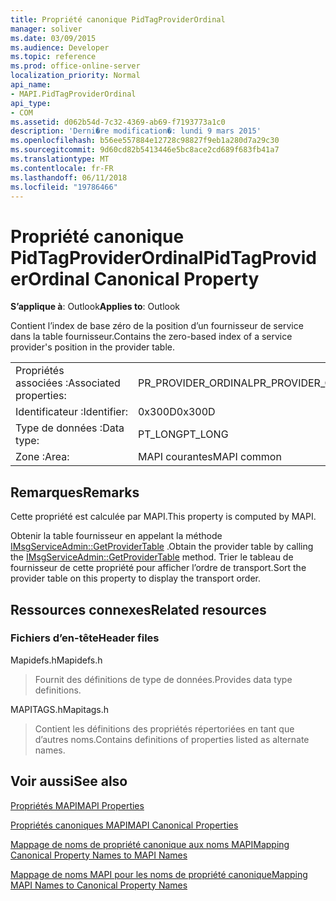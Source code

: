 ```yaml
---
title: Propriété canonique PidTagProviderOrdinal
manager: soliver
ms.date: 03/09/2015
ms.audience: Developer
ms.topic: reference
ms.prod: office-online-server
localization_priority: Normal
api_name:
- MAPI.PidTagProviderOrdinal
api_type:
- COM
ms.assetid: d062b54d-7c32-4369-ab69-f7193773a1c0
description: 'Derni�re modification�: lundi 9 mars 2015'
ms.openlocfilehash: b56ee557884e12728c98827f9eb1a280d7a29c30
ms.sourcegitcommit: 9d60cd82b5413446e5bc8ace2cd689f683fb41a7
ms.translationtype: MT
ms.contentlocale: fr-FR
ms.lasthandoff: 06/11/2018
ms.locfileid: "19786466"
---
```

# <a name="pidtagproviderordinal-canonical-property"></a><span data-ttu-id="033aa-103">Propriété canonique PidTagProviderOrdinal</span><span class="sxs-lookup"><span data-stu-id="033aa-103">PidTagProviderOrdinal Canonical Property</span></span>

  
  
<span data-ttu-id="033aa-104">**S’applique à**: Outlook</span><span class="sxs-lookup"><span data-stu-id="033aa-104">**Applies to**: Outlook</span></span> 
  
<span data-ttu-id="033aa-105">Contient l’index de base zéro de la position d’un fournisseur de service dans la table fournisseur.</span><span class="sxs-lookup"><span data-stu-id="033aa-105">Contains the zero-based index of a service provider's position in the provider table.</span></span>
  
|||
|:-----|:-----|
|<span data-ttu-id="033aa-106">Propriétés associées :</span><span class="sxs-lookup"><span data-stu-id="033aa-106">Associated properties:</span></span>  <br/> |<span data-ttu-id="033aa-107">PR_PROVIDER_ORDINAL</span><span class="sxs-lookup"><span data-stu-id="033aa-107">PR_PROVIDER_ORDINAL</span></span>  <br/> |
|<span data-ttu-id="033aa-108">Identificateur :</span><span class="sxs-lookup"><span data-stu-id="033aa-108">Identifier:</span></span>  <br/> |<span data-ttu-id="033aa-109">0x300D</span><span class="sxs-lookup"><span data-stu-id="033aa-109">0x300D</span></span>  <br/> |
|<span data-ttu-id="033aa-110">Type de données :</span><span class="sxs-lookup"><span data-stu-id="033aa-110">Data type:</span></span>  <br/> |<span data-ttu-id="033aa-111">PT_LONG</span><span class="sxs-lookup"><span data-stu-id="033aa-111">PT_LONG</span></span>  <br/> |
|<span data-ttu-id="033aa-112">Zone :</span><span class="sxs-lookup"><span data-stu-id="033aa-112">Area:</span></span>  <br/> |<span data-ttu-id="033aa-113">MAPI courantes</span><span class="sxs-lookup"><span data-stu-id="033aa-113">MAPI common</span></span>  <br/> |
   
## <a name="remarks"></a><span data-ttu-id="033aa-114">Remarques</span><span class="sxs-lookup"><span data-stu-id="033aa-114">Remarks</span></span>

<span data-ttu-id="033aa-115">Cette propriété est calculée par MAPI.</span><span class="sxs-lookup"><span data-stu-id="033aa-115">This property is computed by MAPI.</span></span>
  
<span data-ttu-id="033aa-116">Obtenir la table fournisseur en appelant la méthode [IMsgServiceAdmin::GetProviderTable](imsgserviceadmin-getprovidertable.md) .</span><span class="sxs-lookup"><span data-stu-id="033aa-116">Obtain the provider table by calling the [IMsgServiceAdmin::GetProviderTable](imsgserviceadmin-getprovidertable.md) method.</span></span> <span data-ttu-id="033aa-117">Trier le tableau de fournisseur de cette propriété pour afficher l’ordre de transport.</span><span class="sxs-lookup"><span data-stu-id="033aa-117">Sort the provider table on this property to display the transport order.</span></span> 
  
## <a name="related-resources"></a><span data-ttu-id="033aa-118">Ressources connexes</span><span class="sxs-lookup"><span data-stu-id="033aa-118">Related resources</span></span>

### <a name="header-files"></a><span data-ttu-id="033aa-119">Fichiers d’en-tête</span><span class="sxs-lookup"><span data-stu-id="033aa-119">Header files</span></span>

<span data-ttu-id="033aa-120">Mapidefs.h</span><span class="sxs-lookup"><span data-stu-id="033aa-120">Mapidefs.h</span></span>
  
> <span data-ttu-id="033aa-121">Fournit des définitions de type de données.</span><span class="sxs-lookup"><span data-stu-id="033aa-121">Provides data type definitions.</span></span>
    
<span data-ttu-id="033aa-122">MAPITAGS.h</span><span class="sxs-lookup"><span data-stu-id="033aa-122">Mapitags.h</span></span>
  
> <span data-ttu-id="033aa-123">Contient les définitions des propriétés répertoriées en tant que d’autres noms.</span><span class="sxs-lookup"><span data-stu-id="033aa-123">Contains definitions of properties listed as alternate names.</span></span>
    
## <a name="see-also"></a><span data-ttu-id="033aa-124">Voir aussi</span><span class="sxs-lookup"><span data-stu-id="033aa-124">See also</span></span>



[<span data-ttu-id="033aa-125">Propriétés MAPI</span><span class="sxs-lookup"><span data-stu-id="033aa-125">MAPI Properties</span></span>](mapi-properties.md)
  
[<span data-ttu-id="033aa-126">Propriétés canoniques MAPI</span><span class="sxs-lookup"><span data-stu-id="033aa-126">MAPI Canonical Properties</span></span>](mapi-canonical-properties.md)
  
[<span data-ttu-id="033aa-127">Mappage de noms de propriété canonique aux noms MAPI</span><span class="sxs-lookup"><span data-stu-id="033aa-127">Mapping Canonical Property Names to MAPI Names</span></span>](mapping-canonical-property-names-to-mapi-names.md)
  
[<span data-ttu-id="033aa-128">Mappage de noms MAPI pour les noms de propriété canonique</span><span class="sxs-lookup"><span data-stu-id="033aa-128">Mapping MAPI Names to Canonical Property Names</span></span>](mapping-mapi-names-to-canonical-property-names.md)

